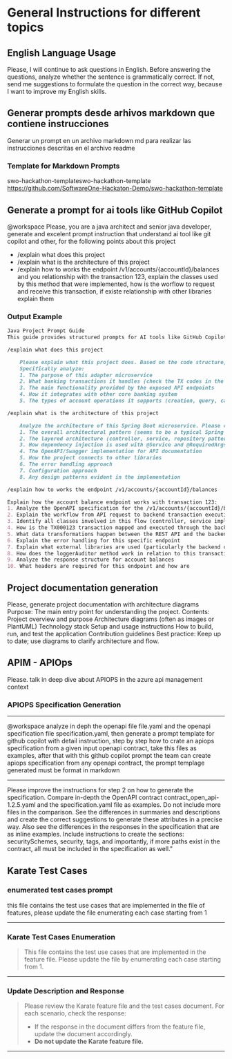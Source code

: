 # General Instructions for different topics

## English Language Usage

Please, I will continue to ask questions in English. Before answering the questions, analyze whether the sentence is grammatically correct. If not, send me suggestions to formulate the question in the correct way, because I want to improve my English skills.

## Generar prompts desde arhivos markdown que contiene instrucciones

Generar un prompt en un archivo markdown md para realizar las instrucciones descritas en el archivo readme

### Template for Markdown Prompts

swo-hackathon-templateswo-hackathon-template
https://github.com/SoftwareOne-Hackaton-Demo/swo-hackathon-template

## Generate a prompt for ai tools like GitHub Copilot

@workspace  Please, you are a java architect and senior java developer, generate and excelent prompt instruction that understand ai tool like git copilot and other, for the following points about this project
- /explain what does this project
- /explain what is the architecture of this project
- /explain how to works the endpoint /v1/accounts/{accountId}/balances and you relationship with the transaction 123, explain the classes used by this method that were implemented, how is the worflow to request and receive this transaction, if existe relationship with other libraries explain them

### Output Example

```markdown
Java Project Prompt Guide
This guide provides structured prompts for AI tools like GitHub Copilot to help you understand and work with the account adapter microservice.

/explain what does this project

	Please explain what this project does. Based on the code structure, it appears to be a microservice adapter for banking system focused on account operations. 
	Specifically analyze:
	1. The purpose of this adapter microservice
	2. What banking transactions it handles (check the TX codes in the README.md)
	3. The main functionality provided by the exposed API endpoints
	4. How it integrates with other core banking system
	5. The types of account operations it supports (creation, query, cancellation, etc.)

/explain what is the architecture of this project

	Analyze the architecture of this Spring Boot microservice. Please cover:
	1. The overall architectural pattern (seems to be a typical Spring Boot microservice)
	2. The layered architecture (controller, service, repository pattern)
	3. How dependency injection is used with @Service and @RequiredArgsConstructor
	4. The OpenAPI/Swagger implementation for API documentation
	5. How the project connects to other libraries
	6. The error handling approach
	7. Configuration approach 
	8. Any design patterns evident in the implementation

/explain how to works the endpoint /v1/accounts/{accountId}/balances

Explain how the account balance endpoint works with transaction 123:
1. Analyze the OpenAPI specification for the /v1/accounts/{accountId}/balances endpoint
2. Explain the workflow from API request to backend transaction execution and response
3. Identify all classes involved in this flow (controller, service implementation, etc.)
4. How is the TX000123 transaction mapped and executed through the backend connector?
5. What data transformations happen between the REST API and the backend system?
6. Explain the error handling for this specific endpoint
7. Explain what external libraries are used (particularly the backend connector dependencies)
8. How does the loggerAuditor method work in relation to this transaction?
9. Analyze the response structure for account balances
10. What headers are required for this endpoint and how are
```

## Project documentation generation

Please, generate project documentation with architecture diagrams
Purpose: The main entry point for understanding the project.
Contents:
Project overview and purpose
Architecture diagrams (often as images or PlantUML)
Technology stack
Setup and usage instructions
How to build, run, and test the application
Contribution guidelines
Best practice: Keep up to date; use diagrams to clarify architecture and flow.

## APIM - APIOps

Please. talk in deep dive about APIOPS in the azure api management context

### APIOPS Specification Generation

---
@workspace analyze in deph the openapi file file.yaml and the openapi specification file specification.yaml, then generate a prompt template for github copilot with detail instruction, step by step how to crate an apiops specification from a given input openapi contract, take this files as examples, after that with this github copilot prompt the team can create apiops specification from any openapi contract, the prompt templage generated must be format in markdown

---
Please improve the instructions for step 2 on how to generate the specification. 
Compare in-depth the OpenAPI contract contract_open_api-1.2.5.yaml and the specification.yaml file as examples. Do not include more files in the comparison. See the differences in summaries and descriptions and create the correct suggestions to generate these attributes in a precise way. Also see the differences in the responses in the specification that are as inline examples. Include instructions to create the sections: securitySchemes, security, tags, and importantly, if more paths exist in the contract, all must be included in the specification as well."

## Karate Test Cases

### enumerated test cases prompt

this file contains the test use cases that are implemented in the file of features, please update the file enumerating each case starting from 1

---

### Karate Test Cases Enumeration

> This file contains the test use cases that are implemented in the feature file. Please update the file by enumerating each case starting from 1.

---

### Update Description and Response

> Please review the Karate feature file and the test cases document. For each scenario, check the response:
>
> - If the response in the document differs from the feature file, update the document accordingly.
> - **Do not update the Karate feature file.**

---